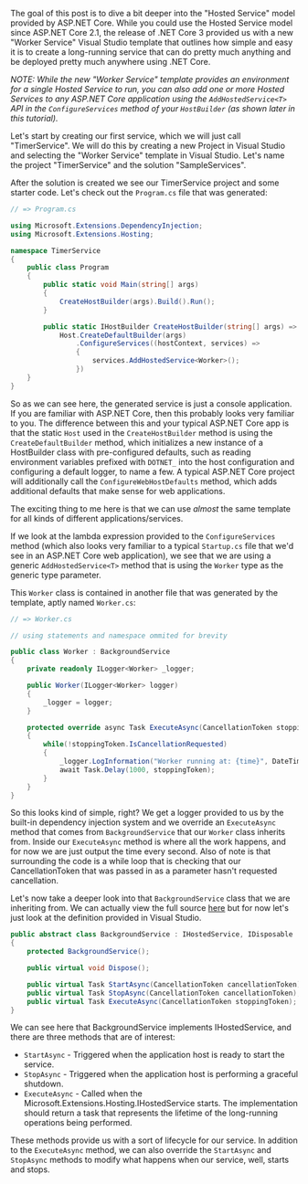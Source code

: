 
The goal of this post is to dive a bit deeper into the "Hosted Service" model provided by ASP.NET Core. While you could use the Hosted Service model since ASP.NET Core 2.1, the release of .NET Core 3 provided us with a new "Worker Service" Visual Studio template that  outlines how simple and easy it is to create a long-running service that can do pretty much anything and be deployed pretty much anywhere using .NET Core. 

*NOTE: While the new "Worker Service" template provides an environment for a single Hosted Service to run, you can also add one or more Hosted Services to any ASP.NET Core application using the `AddHostedService<T>` API in the `ConfigureServices` method of your `HostBuilder` (as shown later in this tutorial).*

Let's start by creating our first service, which we will just call "TimerService". We will do this by creating a new Project in Visual Studio and selecting the "Worker Service" template in Visual Studio. Let's name the project "TimerService" and the solution "SampleServices". 

After the solution is created we see our TimerService project and some starter code. Let's check out the `Program.cs` file that was generated:

```csharp
// => Program.cs

using Microsoft.Extensions.DependencyInjection;
using Microsoft.Extensions.Hosting;

namespace TimerService 
{
    public class Program
    {
        public static void Main(string[] args) 
        {
            CreateHostBuilder(args).Build().Run();
        }

        public static IHostBuilder CreateHostBuilder(string[] args) => 
            Host.CreateDefaultBuilder(args)
                .ConfigureServices((hostContext, services) => 
                {
                    services.AddHostedService<Worker>();
                })
    }
}
```

So as we can see here, the generated service is just a console application. If you are familiar with ASP.NET Core, then this probably looks very familiar to you. The difference between this and your typical ASP.NET Core app is that the static `Host` used in the `CreateHostBuilder` method is using the `CreateDefaultBuilder` method, which initializes a new instance of a HostBuilder class with pre-configured defaults, such as reading environment variables prefixed with `DOTNET_` into the host configuration and configuring a default logger, to name a few. A typical ASP.NET Core project will additionally call the `ConfigureWebHostDefaults` method, which adds additional defaults that make sense for web applications. 

The exciting thing to me here is that we can use *almost* the same template for all kinds of different applications/services. 

If we look at the lambda expression provided to the `ConfigureServices` method (which also looks very familiar to a typical `Startup.cs` file that we'd see in an ASP.NET Core web application), we see that we are using a generic `AddHostedService<T>` method that is using the `Worker` type as the generic type parameter. 

This `Worker` class is contained in another file that was generated by the template, aptly named `Worker.cs`:
```csharp
// => Worker.cs

// using statements and namespace ommited for brevity

public class Worker : BackgroundService
{
    private readonly ILogger<Worker> _logger;

    public Worker(ILogger<Worker> logger)
    {
        _logger = logger;
    }

    protected override async Task ExecuteAsync(CancellationToken stoppingToken) 
    {
        while(!stoppingToken.IsCancellationRequested)
        {
            _logger.LogInformation("Worker running at: {time}", DateTimeOffset.Now);
            await Task.Delay(1000, stoppingToken);
        }
    }
}
```
So this looks kind of simple, right? We get a logger provided to us by the built-in dependency injection system and we override an `ExecuteAsync` method that comes from `BackgroundService` that our `Worker` class inherits from. Inside our `ExecuteAsync` method is where all the work happens, and for now we are just output the time every second. Also of note is that surrounding the code is a while loop that is checking that our CancellationToken that was passed in as a parameter hasn't requested cancellation. 

Let's now take a deeper look into that `BackgroundService` class that we are inheriting from. We can actually view the full source [here](https://source.dot.net/#Microsoft.Extensions.Hosting.Abstractions/BackgroundService.cs) but for now let's just look at the definition provided in Visual Studio. 
```csharp
public abstract class BackgroundService : IHostedService, IDisposable
{
    protected BackgroundService();

    public virtual void Dispose();

    public virtual Task StartAsync(CancellationToken cancellationToken);
    public virtual Task StopAsync(CancellationToken cancellationToken);
    public virtual Task ExecuteAsync(CancellationToken stoppingToken);
}
```

We can see here that BackgroundService implements IHostedService, and there are three methods that are of interest:
- `StartAsync` - Triggered when the application host is ready to start the service.
- `StopAsync` - Triggered when the application host is performing a graceful shutdown.
- `ExecuteAsync` - Called when the Microsoft.Extensions.Hosting.IHostedService starts. The implementation should return a task that represents the lifetime of the long-running operations being performed. 

These methods provide us with a sort of lifecycle for our service. In addition to the `ExecuteAsync` method, we can also override the `StartAsync` and `StopAsync` methods to modify what happens when our service, well, starts and stops. 





